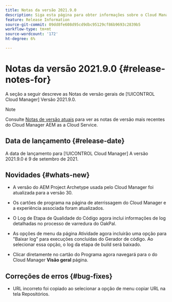 ```yaml
---
title: Notas da versão 2021.9.0
description: Siga esta página para obter informações sobre o Cloud Manager Versão 2021.9.0
feature: Release Information
source-git-commit: 09dd8fe608d95cd9dbc95129cf86b9693c2839b5
workflow-type: tm+mt
source-wordcount: '172'
ht-degree: 6%

---
```


# Notas da versão 2021.9.0 {#release-notes-for}

A seção a seguir descreve as Notas de versão gerais de [!UICONTROL Cloud Manager] Versão 2021.9.0.

>[!NOTE]
>Consulte [Notas de versão atuais](https://experienceleague.adobe.com/docs/experience-manager-cloud-service/onboarding/getting-access/release-notes-cloud-manager/release-notes-cm-current.html?lang=en#getting-access) para ver as notas de versão mais recentes do Cloud Manager AEM as a Cloud Service.

## Data de lançamento {#release-date}

A data de lançamento para [!UICONTROL Cloud Manager] A versão 2021.9.0 é 9 de setembro de 2021.

## Novidades {#whats-new}

* A versão do AEM Project Archetype usada pelo Cloud Manager foi atualizada para a versão 30.

* Os cartões de programa na página de aterrissagem do Cloud Manager e a experiência associada foram atualizados.

* O Log de Etapa de Qualidade do Código agora inclui informações de log detalhadas no processo de varredura do OakPal.

* As opções de menu da página Atividade agora incluirão uma opção para &quot;Baixar log&quot; para execuções concluídas do Gerador de código. Ao selecionar essa opção, o log da etapa de build será baixado.

* Clicar diretamente no cartão do Programa agora navegará para o do Cloud Manager **Visão geral** página.

## Correções de erros {#bug-fixes}

* URL incorreto foi copiado ao selecionar a opção de menu copiar URL na tela Repositórios.
